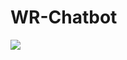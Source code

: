 # WR-Chatbot

[![](https://mermaid.ink/img/pako:eNp1kc1uwjAQhF_F8hleIIdKIQGExCECqh4SDkuyJJb8V_-IUuDdu0mgAlX1yaP5xhrvXnhtGuQJbx3Yju3ySjM6afnu0e3ZdPp2XemADurg2UmE7spm5QZJsg88sNTa_ZiYDWxarFgGUvory8peLCHgCc53KBugnRNti46YvFyDOjTAFlHXQRh95_KBK5yp0Xv0zOFnRB8oMS9TBd9GszV-vcBL1NQyEOwtYk09Fw-0MFI-GswHeIMhOt2_663RHqnJaC9ebIiNML9e_k80e_7bX3v2PJ9ceCvh_OynfMIVOgWioTVcerrioUOFFU_o2uARogwVr_SNUIjBbM-65klwESfcmdh2PDmC9KSibWgGuQBapxqR2w-QCJ9h?type=png)](https://mermaid.live/edit#pako:eNp1kc1uwjAQhF_F8hleIIdKIQGExCECqh4SDkuyJJb8V_-IUuDdu0mgAlX1yaP5xhrvXnhtGuQJbx3Yju3ySjM6afnu0e3ZdPp2XemADurg2UmE7spm5QZJsg88sNTa_ZiYDWxarFgGUvory8peLCHgCc53KBugnRNti46YvFyDOjTAFlHXQRh95_KBK5yp0Xv0zOFnRB8oMS9TBd9GszV-vcBL1NQyEOwtYk09Fw-0MFI-GswHeIMhOt2_663RHqnJaC9ebIiNML9e_k80e_7bX3v2PJ9ceCvh_OynfMIVOgWioTVcerrioUOFFU_o2uARogwVr_SNUIjBbM-65klwESfcmdh2PDmC9KSibWgGuQBapxqR2w-QCJ9h)
